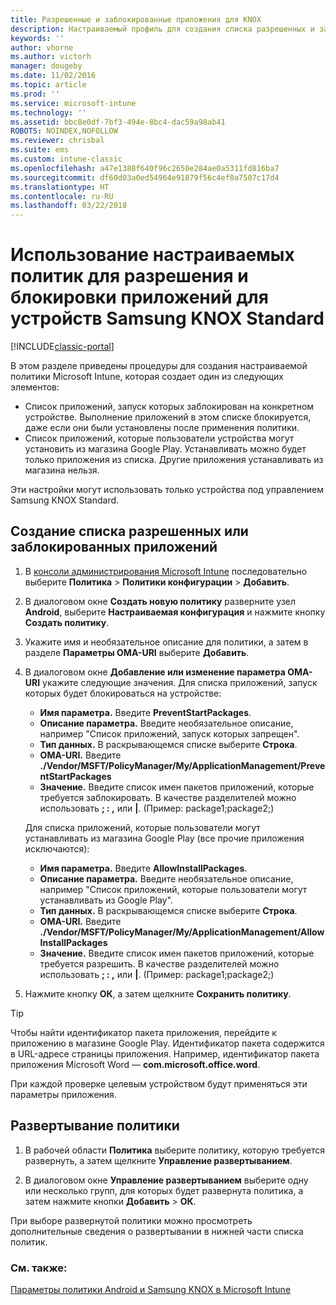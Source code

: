 ```yaml
---
title: Разрешенные и заблокированные приложения для KNOX
description: Настраиваемый профиль для создания списка разрешенных и заблокированных приложений для KNOX.
keywords: ''
author: vhorne
ms.author: victorh
manager: dougeby
ms.date: 11/02/2016
ms.topic: article
ms.prod: ''
ms.service: microsoft-intune
ms.technology: ''
ms.assetid: bbc8e0df-7bf3-494e-8bc4-dac59a98ab41
ROBOTS: NOINDEX,NOFOLLOW
ms.reviewer: chrisbal
ms.suite: ems
ms.custom: intune-classic
ms.openlocfilehash: a47e1388f640f96c2650e284ae0a5311fd816ba7
ms.sourcegitcommit: df60d03a0ed54964e91879f56c4ef0a7507c17d4
ms.translationtype: HT
ms.contentlocale: ru-RU
ms.lasthandoff: 03/22/2018
---
```

# <a name="use-custom-policies-to-allow-and-block-apps-for-samsung-knox-standard-devices"></a>Использование настраиваемых политик для разрешения и блокировки приложений для устройств Samsung KNOX Standard

[!INCLUDE[classic-portal](../includes/classic-portal.md)]

В этом разделе приведены процедуры для создания настраиваемой политики Microsoft Intune, которая создает один из следующих элементов:

- Список приложений, запуск которых заблокирован на конкретном устройстве. Выполнение приложений в этом списке блокируется, даже если они были установлены после применения политики.
- Список приложений, которые пользователи устройства могут установить из магазина Google Play. Устанавливать можно будет только приложения из списка. Другие приложения устанавливать из магазина нельзя.

Эти настройки могут использовать только устройства под управлением Samsung KNOX Standard.

## <a name="to-create-an-allowed-or-blocked-app-list"></a>Создание списка разрешенных или заблокированных приложений

1. В [консоли администрирования Microsoft Intune](https://manage.microsoft.com/) последовательно выберите **Политика** &gt; **Политики конфигурации** &gt; **Добавить**.
2. В диалоговом окне **Создать новую политику** разверните узел **Android**, выберите **Настраиваемая конфигурация** и нажмите кнопку **Создать политику**.
3. Укажите имя и необязательное описание для политики, а затем в разделе **Параметры OMA-URI** выберите **Добавить**.
4. В диалоговом окне **Добавление или изменение параметра OMA-URI** укажите следующие значения. Для списка приложений, запуск которых будет блокироваться на устройстве:
    
    - **Имя параметра.** Введите **PreventStartPackages**.
    - **Описание параметра.** Введите необязательное описание, например "Список приложений, запуск которых запрещен".
    -   **Тип данных.** В раскрывающемся списке выберите **Строка**.
    -   **OMA-URI.** Введите **./Vendor/MSFT/PolicyManager/My/ApplicationManagement/PreventStartPackages**
    -   **Значение.** Введите список имен пакетов приложений, которые требуется заблокировать. В качестве разделителей можно использовать **; : ,** или **|**. (Пример: package1;package2;)

    Для списка приложений, которые пользователи могут устанавливать из магазина Google Play (все прочие приложения исключаются):

    - **Имя параметра.** Введите **AllowInstallPackages**.
    - **Описание параметра.** Введите необязательное описание, например "Список приложений, которые пользователи могут устанавливать из Google Play".
    - **Тип данных.** В раскрывающемся списке выберите **Строка**.
    - **OMA-URI.** Введите **./Vendor/MSFT/PolicyManager/My/ApplicationManagement/AllowInstallPackages**
    - **Значение.** Введите список имен пакетов приложений, которые требуется разрешить. В качестве разделителей можно использовать **; : ,** или **|**. (Пример: package1;package2;)

4. Нажмите кнопку **ОК**, а затем щелкните **Сохранить политику**. 

>[!TIP]
> Чтобы найти идентификатор пакета приложения, перейдите к приложению в магазине Google Play. Идентификатор пакета содержится в URL-адресе страницы приложения. Например, идентификатор пакета приложения Microsoft Word — **com.microsoft.office.word**.

При каждой проверке целевым устройством будут применяться эти параметры приложения.


## <a name="deploy-the-policy"></a>Развертывание политики

1.  В рабочей области **Политика** выберите политику, которую требуется развернуть, а затем щелкните **Управление развертыванием**.

2.  В диалоговом окне **Управление развертыванием** выберите одну или несколько групп, для которых будет развернута политика, а затем нажмите кнопки **Добавить** &gt; **ОК**.

 
При выборе развернутой политики можно просмотреть дополнительные сведения о развертывании в нижней части списка политик.

### <a name="see-also"></a>См. также:
[Параметры политики Android и Samsung KNOX в Microsoft Intune](android-policy-settings-in-microsoft-intune.md)
